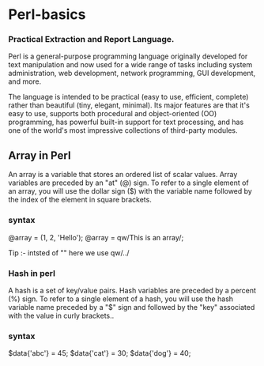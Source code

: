 # Perl-basics 
### Practical Extraction and Report Language.

Perl is a general-purpose programming language originally developed for text manipulation and now used for a wide range of tasks including system administration, web development, network programming, GUI development, and more.

The language is intended to be practical (easy to use, efficient, complete) rather than beautiful (tiny, elegant, minimal). Its major features are that it's easy to use, supports both procedural and object-oriented (OO) programming, has powerful built-in support for text processing, and has one of the world's most impressive collections of third-party modules.

## Array in Perl
An array is a variable that stores an ordered list of scalar values. Array variables are preceded by an "at" (@) sign. To refer to a single element of an array, you will use the dollar sign ($) with the variable name followed by the index of the element in square brackets.

### syntax
@array = (1, 2, 'Hello');
@array = qw/This is an array/;

Tip :- intsted of "" here we use qw/../

### Hash in perl 
A hash is a set of key/value pairs. Hash variables are preceded by a percent (%) sign. To refer to a single element of a hash, you will use the hash variable name preceded by a "$" sign and followed by the "key" associated with the value in curly brackets..

### syntax
$data{'abc'} = 45;
$data{'cat'} = 30;
$data{'dog'} = 40;


